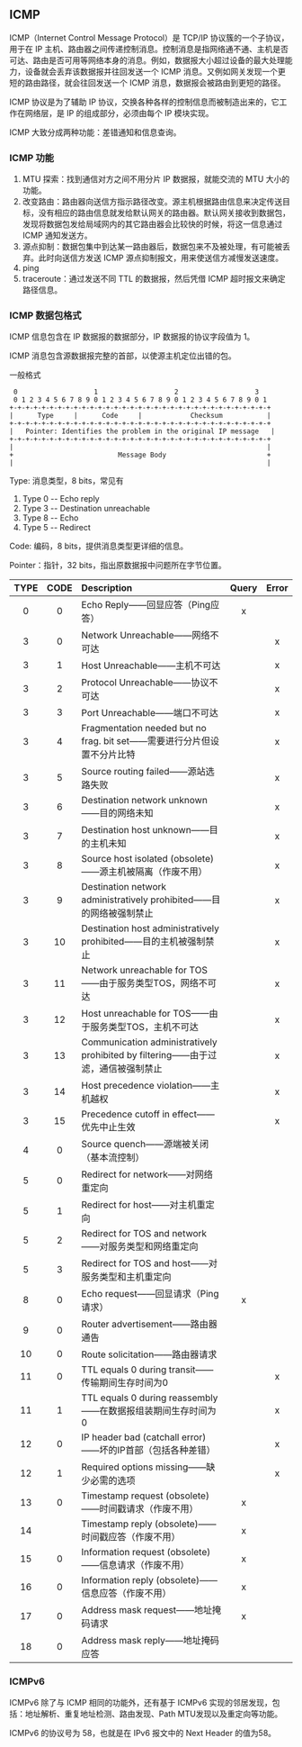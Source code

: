 ## ICMP
ICMP（Internet Control Message Protocol）是 TCP/IP 协议簇的一个子协议，用于在 IP 主机、路由器之间传递控制消息。控制消息是指网络通不通、主机是否可达、路由是否可用等网络本身的消息。例如，数据报大小超过设备的最大处理能力，设备就会丢弃该数据报并往回发送一个 ICMP 消息。又例如网关发现一个更短的路由路径，就会往回发送一个 ICMP 消息，数据报会被路由到更短的路径。

ICMP 协议是为了辅助 IP 协议，交换各种各样的控制信息而被制造出来的，它工作在网络层，是 IP 的组成部分，必须由每个 IP 模块实现。

ICMP 大致分成两种功能：差错通知和信息查询。


### ICMP 功能

1. MTU 探索：找到通信对方之间不用分片 IP 数据报，就能交流的 MTU 大小的功能。
2. 改变路由：路由器向送信方指示路径改变。源主机根据路由信息来决定传送目标，没有相应的路由信息就发给默认网关的路由器。默认网关接收到数据包，发现将数据包发给局域网内的其它路由器会比较快的时候，将这一信息通过 ICMP 通知发送方。
3. 源点抑制：数据包集中到达某一路由器后，数据包来不及被处理，有可能被丢弃。此时向送信方发送 ICMP 源点抑制报文，用来使送信方减慢发送速度。
4. ping
5. traceroute：通过发送不同 TTL 的数据报，然后凭借 ICMP 超时报文来确定路径信息。


### ICMP 数据包格式
ICMP 信息包含在 IP 数据报的数据部分，IP 数据报的协议字段值为 1。

ICMP 消息包含源数据报完整的首部，以使源主机定位出错的包。

一般格式
```
 0                   1                   2                   3
 0 1 2 3 4 5 6 7 8 9 0 1 2 3 4 5 6 7 8 9 0 1 2 3 4 5 6 7 8 9 0 1
+-+-+-+-+-+-+-+-+-+-+-+-+-+-+-+-+-+-+-+-+-+-+-+-+-+-+-+-+-+-+-+-+
|      Type     |      Code     |            Checksum           |
+-+-+-+-+-+-+-+-+-+-+-+-+-+-+-+-+-+-+-+-+-+-+-+-+-+-+-+-+-+-+-+-+
|   Pointer: Identifies the problem in the original IP message   |
+-+-+-+-+-+-+-+-+-+-+-+-+-+-+-+-+-+-+-+-+-+-+-+-+-+-+-+-+-+-+-+-+
|                                                               |
+                          Message Body                         +
|                                                               |
```

Type: 消息类型，8 bits，常见有

1. Type 0 -- Echo reply
2. Type 3 -- Destination unreachable
3. Type 8 -- Echo
4. Type 5 -- Redirect

Code: 编码，8 bits，提供消息类型更详细的信息。

Pointer：指针，32 bits，指出原数据报中问题所在字节位置。

TYPE | CODE | Description | Query | Error
:-----:|:------:|:-------------|:-------:|:------:
0 | 0 | Echo Reply——回显应答（Ping应答） | x | 
3 | 0 | Network Unreachable——网络不可达 |  | x
3 | 1 | Host Unreachable——主机不可达 |  | x
3 | 2 | Protocol Unreachable——协议不可达 |  | x
3 | 3 | Port Unreachable——端口不可达 |  | x
3 | 4 | Fragmentation needed but no frag. bit set——需要进行分片但设置不分片比特 |  | x
3 | 5 | Source routing failed——源站选路失败 |  | x
3 | 6 | Destination network unknown——目的网络未知 |  | x
3 | 7 | Destination host unknown——目的主机未知 |  | x
3 | 8 | Source host isolated (obsolete)——源主机被隔离（作废不用） |  | x
3 | 9 | Destination network administratively prohibited——目的网络被强制禁止 |  | x
3 | 10 | Destination host administratively prohibited——目的主机被强制禁止 |  | x
3 | 11 | Network unreachable for TOS——由于服务类型TOS，网络不可达 |  | x
3 | 12 | Host unreachable for TOS——由于服务类型TOS，主机不可达 |  | x
3 | 13 | Communication administratively prohibited by filtering——由于过滤，通信被强制禁止 |  | x
3 | 14 | Host precedence violation——主机越权 |  | x
3 | 15 | Precedence cutoff in effect——优先中止生效 |  | x
4 | 0 | Source quench——源端被关闭（基本流控制） |  | 
5 | 0 | Redirect for network——对网络重定向 |  | 
5 | 1 | Redirect for host——对主机重定向 |  | 
5 | 2 | Redirect for TOS and network——对服务类型和网络重定向 |  | 
5 | 3 | Redirect for TOS and host——对服务类型和主机重定向 |  | 
8 | 0 | Echo request——回显请求（Ping请求） | x | 
9 | 0 | Router advertisement——路由器通告 |  | 
10 | 0 | Route solicitation——路由器请求 |  | 
11 | 0 | TTL equals 0 during transit——传输期间生存时间为0 |  | x
11 | 1 | TTL equals 0 during reassembly——在数据报组装期间生存时间为0 |  | x
12 | 0 | IP header bad (catchall error)——坏的IP首部（包括各种差错） |  | x
12 | 1 | Required options missing——缺少必需的选项 |  | x
13 | 0 | Timestamp request (obsolete)——时间戳请求（作废不用） | x | 
14 |  | Timestamp reply (obsolete)——时间戳应答（作废不用） | x | 
15 | 0 | Information request (obsolete)——信息请求（作废不用） | x | 
16 | 0 | Information reply (obsolete)——信息应答（作废不用） | x | 
17 | 0 | Address mask request——地址掩码请求 | x | 
18 | 0 | Address mask reply——地址掩码应答 |  | 


### ICMPv6
ICMPv6 除了与 ICMP 相同的功能外，还有基于 ICMPv6 实现的邻居发现，包括：地址解析、重复地址检测、路由发现、Path MTU发现以及重定向等功能。

ICMPv6 的协议号为 58，也就是在 IPv6 报文中的 Next Header 的值为58。